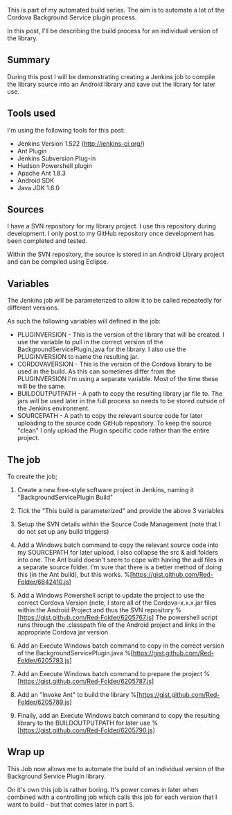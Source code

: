 This is part of my automated build series.  The aim is to automate a lot of the Cordova Background Service plugin process.

In this post, I'll be describing the build process for an individual version of the library.

## Summary
During this post I will be demonstrating creating a Jenkins job to compile the library source into an Android library and save out the library for later use.

## Tools used
I'm using the following tools for this post:

* Jenkins Version 1.522 (http://jenkins-ci.org/)
* Ant Plugin
* Jenkins Subversion Plug-in
* Hudson Powershell plugin
* Apache Ant 1.8.3
* Android SDK
* Java JDK 1.6.0

## Sources
I have a SVN repository for my library project.  I use this repository during development.  I only post to my GitHub repository once development has been completed and tested.

Within the SVN repository, the source is stored in an Android Library project and can be compiled using Eclipse.

## Variables
The Jenkins job will be parameterized to allow it to be called repeatedly for different versions.

As such the following variables will defined in the job:

* PLUGINVERSION - This is the version of the library that will be created.  I use the variable to pull in the correct version of the BackgroundServicePlugin.java for the library.  I also use the PLUGINVERSION to name the resulting jar.
* CORDOVAVERSION - This is the version of the Cordova library to be used in the build.  As this can sometimes differ from the PLUGINVERSION I'm using a separate variable.  Most of the time these will be the same.
* BUILDOUTPUTPATH - A path to copy the resulting library jar file to.  The jars will be used later in the full process so needs to be stored outside of the Jenkins environment.
* SOURCEPATH - A path to copy the relevant source code for later uploading to the source code GitHub repository.  To keep the source "clean" I only upload the Plugin specific code rather than the entire project.

## The job
To create the job;

1. Create a new free-style software project in Jenkins, naming it "BackgroundServicePlugin Build"
2. Tick the "This build is parameterized" and provide the above 3 variables
3. Setup the SVN details within the Source Code Management (note that I do not set up any build triggers)
4. Add a Windows batch command to copy the relevant source code into my SOURCEPATH for later upload.  I also collapse the src &amp; aidl folders into one.  The Ant build doesn't seem to cope with having the aidl files in a separate source folder.  I'm sure that there is a better method of doing this (in the Ant build), but this works.
%[https://gist.github.com/Red-Folder/6642410.js]

5. Add a Windows Powershell script to update the project to use the correct Cordova Version (note, I store all of the Cordova-x.x.x.jar files within the Android Project and thus the SVN repository
%[https://gist.github.com/Red-Folder/6205767.js]
The powershell script runs through the .classpath file of the Android project and links in the appropriate Cordova jar version.

6. Add an Execute Windows batch command to copy in the correct version of the BackgroundServicePlugin.java
%[https://gist.github.com/Red-Folder/6205783.js]

7. Add an Execute Windows batch command to prepare the project
%[https://gist.github.com/Red-Folder/6205787.js]

8. Add an "Invoke Ant" to build the library
%[https://gist.github.com/Red-Folder/6205789.js]

9. Finally, add an Execute Windows batch command to copy the resulting library to the BUILDOUTPUTPATH for later use
%[https://gist.github.com/Red-Folder/6205790.js]

## Wrap up

This Job now allows me to automate the build of an individual version of the Background Service Plugin library.

On it's own this job is rather boring.  It's power comes in later when combined with a controlling job which calls this job for each version that I want to build - but that comes later in part 5.
